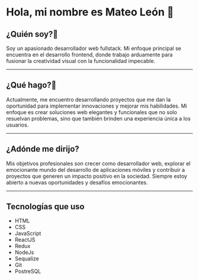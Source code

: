 <!DOCTYPE html>
<html lang="es">
<head>
  <meta charset="UTF-8">
  <meta name="viewport" content="width=device-width, initial-scale=1.0">
  <link rel="stylesheet" href="style.css">

</head>
<body>

  <h1>Hola, mi nombre es Mateo León 👋</h1>


  <h2>¿Quién soy?🌱</h2>

  <p>
Soy un apasionado desarrollador web fullstack. Mi enfoque principal se encuentra en el desarrollo frontend, donde trabajo arduamente para fusionar la creatividad visual con la funcionalidad impecable.
  </p>

  <hr />

  <h2>¿Qué hago?🔭</h2>

  <p>
    Actualmente, me encuentro desarrollando proyectos que me dan la oportunidad para implementar innovaciones y mejorar mis habilidades. Mi enfoque es crear soluciones web elegantes y funcionales que no solo resuelvan problemas, sino que también brinden una experiencia única a los usuarios.
  </p>

  <hr />

  <h2>¿Adónde me dirijo?</h2>

  <p>
    Mis objetivos profesionales son crecer como desarrollador web, explorar el emocionante mundo del desarrollo de aplicaciones móviles y contribuir a proyectos que generen un impacto positivo en la sociedad. Siempre estoy abierto a nuevas oportunidades y desafíos emocionantes.
  </p>

  <hr />

  <h2>Tecnologías que uso</h2>
  <ul>
    <li>HTML</li>
    <li>CSS</li>
    <li>JavaScript</li>
    <li>ReactJS</li>
    <li>Redux</li>
    <li>NodeJs</li>
    <li>Sequalize</li>
    <li>Git</li>
    <li>PostreSQL</li>
  </ul>

</body>
</html>




